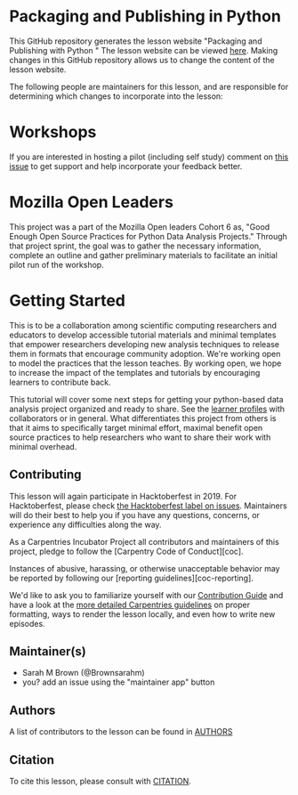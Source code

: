 
# Packaging and Publishing in Python

This GitHub repository generates the lesson website "Packaging and Publishing with Python " The lesson website can be viewed [here](https://carpentries-incubator.github.io/python-packaging-publishing/). Making changes in this GitHub repository allows us to change the content of the lesson website.

The following people are maintainers for this lesson, and are responsible for determining which changes to incorporate into the lesson:  


# Workshops

If you are interested in hosting a pilot (including self study) comment on [this issue](https://github.com/brownsarahm/python-data-project/issues/43) to get support and help incorporate your feedback better.




# Mozilla Open Leaders

This project was a part of the Mozilla Open leaders Cohort 6 as, "Good Enough Open Source Practices for Python Data Analysis Projects." Through that project sprint, the goal was to gather the necessary information, complete an outline and gather preliminary materials to facilitate an initial pilot run of the workshop.


# Getting Started

This is to be a collaboration among scientific computing researchers and educators to develop accessible tutorial materials and minimal templates that empower researchers developing new analysis techniques to release them in formats that encourage community adoption. We're working open to model the practices that the lesson teaches. By working open, we hope to increase the impact of the templates and tutorials by encouraging learners to contribute back.


This tutorial will cover some next steps for getting your python-based data analysis project organized and ready to share.  See the [learner profiles](https://brownsarahm.github.io/python-data-project/learner-profiles/index.html) with collaborators or in general. What differentiates this project from others is that it aims to specifically target minimal effort, maximal benefit open source practices to help researchers who want to share their work with minimal overhead.  

## Contributing

This lesson will again participate in Hacktoberfest in 2019.  For Hacktoberfest, please check [the Hacktoberfest label on issues](https://github.com/brownsarahm/python-data-project/issues?q=is%3Aissue+is%3Aopen+label%3AHacktoberfest).
Maintainers will do their best to help you if you have any
questions, concerns, or experience any difficulties along the way.

As a Carpentries Incubator Project all contributors and maintainers of this project, pledge to follow the [Carpentry Code of Conduct][coc].

Instances of abusive, harassing, or otherwise unacceptable behavior
may be reported by following our [reporting guidelines][coc-reporting].

We'd like to ask you to familiarize yourself
with our [Contribution Guide](CONTRIBUTING.md)
and have a look at the [more detailed Carpentries guidelines][lesson-example] on proper formatting,
 ways to render the lesson locally, and even how to write new episodes.

## Maintainer(s)

* Sarah M Brown (@Brownsarahm)
* you? add an issue using the "maintainer app" button

## Authors

A list of contributors to the lesson can be found in [AUTHORS](AUTHORS)

## Citation

To cite this lesson, please consult with [CITATION](CITATION).

[lesson-example]: https://swcarpentry.github.io/lesson-example
